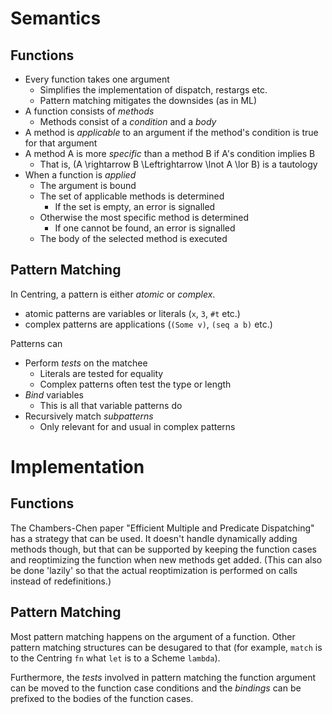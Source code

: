 # Semantics

## Functions

* Every function takes one argument
    - Simplifies the implementation of dispatch, restargs etc.
    - Pattern matching mitigates the downsides (as in ML)
* A function consists of *methods*
    - Methods consist of a *condition* and a *body*
* A method is *applicable* to an argument if the method's condition is true
  for that argument
* A method A is more *specific* than a method B if A's condition implies B
    - That is, \(A \rightarrow B \Leftrightarrow \lnot A \lor B\) is a tautology
* When a function is *applied*
    - The argument is bound
    - The set of applicable methods is determined
        * If the set is empty, an error is signalled
    - Otherwise the most specific method is determined
        * If one cannot be found, an error is signalled
    - The body of the selected method is executed

## Pattern Matching

In Centring, a pattern is either *atomic* or *complex*.

* atomic patterns are variables or literals (`x`, `3`, `#t` etc.)
* complex patterns are applications (`(Some v)`, `(seq a b)` etc.)

Patterns can

* Perform *tests* on the matchee
    - Literals are tested for equality
    - Complex patterns often test the type or length
* *Bind* variables
    - This is all that variable patterns do
* Recursively match *subpatterns*
    - Only relevant for and usual in complex patterns

# Implementation

## Functions

The Chambers-Chen paper "Efficient Multiple and Predicate Dispatching" has a
strategy that can be used. It doesn't handle dynamically adding methods though,
but that can be supported by keeping the function cases and reoptimizing the
function when new methods get added. (This can also be done 'lazily' so that the
actual reoptimization is performed on calls instead of redefinitions.)

## Pattern Matching

Most pattern matching happens on the argument of a function. Other pattern
matching structures can be desugared to that (for example, `match` is to the
Centring `fn` what `let` is to a Scheme `lambda`).

Furthermore, the *tests* involved in pattern matching the function argument can
be moved to the function case conditions and the *bindings* can be prefixed to
the bodies of the function cases.